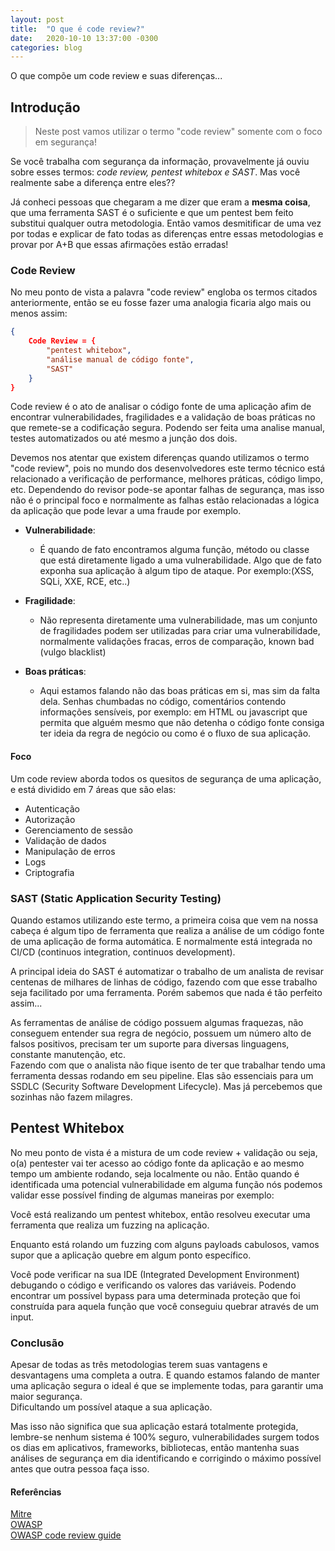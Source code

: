 ```yaml
---
layout: post
title:  "O que é code review?"
date:   2020-10-10 13:37:00 -0300 
categories: blog
---
```

O que compõe um code review e suas diferenças...
<!--more-->

## Introdução

> Neste post vamos utilizar o termo "code review" somente com o foco em segurança!

Se você trabalha com segurança da informação, provavelmente já ouviu sobre esses termos:
_code review, pentest whitebox e SAST_.
Mas você realmente sabe a diferença entre eles?? <br>

Já conheci pessoas que chegaram a me dizer que eram a **mesma coisa**, que uma ferramenta SAST é o suficiente e que um pentest bem feito substitui qualquer outra metodologia. Então vamos desmitificar de uma vez por todas e explicar de fato todas as diferenças entre essas metodologias e provar por A+B que essas afirmações estão erradas!

### Code Review

No meu ponto de vista a palavra "code review" engloba os termos citados anteriormente, então se eu fosse fazer uma analogia ficaria algo mais ou menos assim:
```json
{
    Code Review = {
        "pentest whitebox",
        "análise manual de código fonte", 
        "SAST"
    }
}
```
Code review é o ato de analisar o código fonte de uma aplicação afim de encontrar vulnerabilidades, fragilidades e a validação de boas práticas no que remete-se a codificação segura. Podendo ser feita uma analise manual, testes automatizados ou até mesmo a junção dos dois.<br> 

Devemos nos atentar que existem diferenças quando utilizamos o termo "code review", pois no mundo dos desenvolvedores este termo técnico está relacionado a verificação de performance, melhores práticas, código limpo, etc. Dependendo do revisor pode-se apontar falhas de segurança, mas isso não é o principal foco e normalmente as falhas estão relacionadas a lógica da aplicação que pode levar a uma fraude por exemplo.

* **Vulnerabilidade**:
    * É quando de fato encontramos alguma função, método ou classe que está diretamente ligado a uma vulnerabilidade. Algo que de fato exponha sua aplicação à algum tipo de ataque. Por exemplo:(XSS, SQLi, XXE, RCE, etc..)

* **Fragilidade**:
    * Não representa diretamente uma vulnerabilidade, mas um conjunto de fragilidades podem ser utilizadas para criar uma vulnerabilidade, normalmente validações fracas, erros de comparação, known bad (vulgo blacklist)

* **Boas práticas**:
    * Aqui estamos falando não das boas práticas em si, mas sim da falta dela.
    Senhas chumbadas no código, comentários contendo informações sensíveis, por exemplo: em HTML ou javascript que permita que alguém mesmo que não detenha o código fonte consiga ter ideia da regra de negócio ou como é o fluxo de sua aplicação.

#### Foco

Um code review aborda todos os quesitos de segurança de uma aplicação,<br> 
e está dividido em 7 áreas que são elas:

* Autenticação
* Autorização
* Gerenciamento de sessão
* Validação de dados
* Manipulação de erros
* Logs
* Criptografia


### SAST (Static Application Security Testing)

Quando estamos utilizando este termo, a primeira coisa que vem na nossa cabeça é algum tipo de ferramenta que realiza a análise de um código fonte de uma aplicação de forma automática.
E normalmente está integrada no CI/CD (continuos integration, continuos development).<br>

A principal ideia do SAST é automatizar o trabalho de um analista de revisar centenas de milhares de linhas de código, fazendo com que esse trabalho seja facilitado por uma ferramenta. Porém sabemos que nada é tão perfeito assim... <br>

As ferramentas de análise de código possuem algumas fraquezas, não conseguem entender sua regra de negócio, possuem um número alto de falsos positivos, precisam ter um suporte para diversas linguagens, constante manutenção, etc.<br> 
Fazendo com que o analista não fique isento de ter que trabalhar tendo uma ferramenta dessas rodando em seu pipeline. Elas são essenciais para um SSDLC (Security Software Development Lifecycle). Mas já percebemos que sozinhas não fazem milagres.


## Pentest Whitebox

No meu ponto de vista é a mistura de um code review + validação ou seja, o(a) pentester vai ter acesso ao código fonte da aplicação e ao mesmo tempo um ambiente rodando, seja localmente ou não. Então quando é identificada uma potencial vulnerabilidade em alguma função nós podemos validar esse possível finding de algumas maneiras por exemplo: <br>

Você está realizando um pentest whitebox, então resolveu executar uma ferramenta que realiza um fuzzing na aplicação.<br>

Enquanto está rolando um fuzzing com alguns payloads cabulosos, vamos supor que a aplicação quebre em algum ponto específico.<br>

Você pode verificar na sua IDE (Integrated Development Environment) debugando o código e verificando os valores das variáveis. Podendo encontrar um possível bypass para uma determinada proteção que foi construída para aquela função que você conseguiu quebrar através de um input.


### Conclusão

Apesar de todas as três metodologias terem suas vantagens e desvantagens uma completa a outra. E quando estamos falando de manter uma aplicação segura o ideal é que se implemente todas, para garantir uma maior segurança.<br>
Dificultando um possível ataque a sua aplicação.<br>

Mas isso não significa que sua aplicação estará totalmente protegida,<br> 
lembre-se nenhum sistema é 100% seguro, vulnerabilidades surgem todos os dias em aplicativos, frameworks, bibliotecas, então mantenha suas análises de segurança em dia identificando e corrigindo o máximo possível antes que outra pessoa faça isso.


#### Referências

[Mitre](https://www.mitre.org/publications/systems-engineering-guide/enterprise-engineering/systems-engineering-for-mission-assurance/secure-code-review)<br>
[OWASP](https://owasp.org/www-community/controls/Static_Code_Analysis)<br>
[OWASP code review guide](https://owasp.org/www-pdf-archive/OWASP_Code_Review_Guide_v2.pdf)<br>